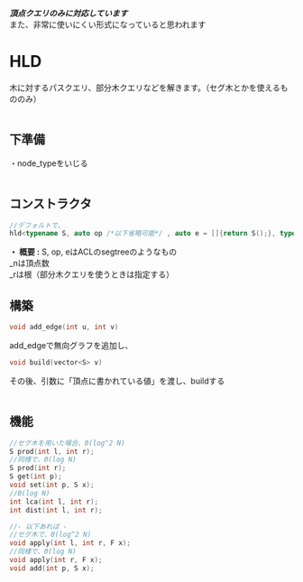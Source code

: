 ***頂点クエリのみに対応しています***  
また、非常に使いにくい形式になっていると思われます  
# HLD
木に対するパスクエリ、部分木クエリなどを解きます。（セグ木とかを使えるもののみ）  
<br>
## 下準備  
・node_typeをいじる  
<br>
## コンストラクタ
```cpp
//デフォルトで、
hld<typename S, auto op /*以下省略可能*/ , auto e = []{return S();}, typename F = int, auto mapping = []{}, auto composition = []{}, auto id = []{}> AAA(int _n, int _r = random)
```
**・ 概要 :** S, op, eはACLのsegtreeのようなもの  
_nは頂点数  
_rは根（部分木クエリを使うときは指定する）
<br>
## 構築
```cpp
void add_edge(int u, int v)
```
add_edgeで無向グラフを追加し、  
```cpp
void build(vector<S> v)
```
その後、引数に「頂点に書かれている値」を渡し、buildする  
<br>
## 機能
```cpp
//セグ木を用いた場合、Θ(log^2 N)
S prod(int l, int r);
//同様で、Θ(log N)
S prod(int r);
S get(int p);
void set(int p, S x);
//Θ(log N)
int lca(int l, int r);
int dist(int l, int r);

//- 以下あれば -
//セグ木で、Θ(log^2 N)
void apply(int l, int r, F x);
//同様で、Θ(log N)
void apply(int r, F x);
void add(int p, S x);
```

